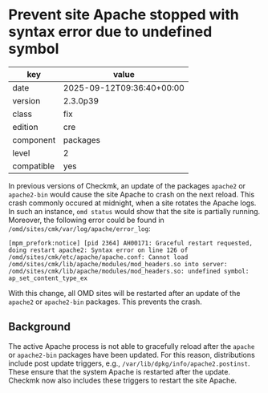 [//]: # (werk v2)
# Prevent site Apache stopped with syntax error due to undefined symbol

key        | value
---------- | ---
date       | 2025-09-12T09:36:40+00:00
version    | 2.3.0p39
class      | fix
edition    | cre
component  | packages
level      | 2
compatible | yes

In previous versions of Checkmk, an update of the packages `apache2` or `apache2-bin` would cause the site Apache to crash on the next reload.
This crash commonly occured at midnight, when a site rotates the Apache logs.
In such an instance, `omd status` would show that the site is partially running.
Moreover, the following error could be found in `/omd/sites/cmk/var/log/apache/error_log`:
```
[mpm_prefork:notice] [pid 2364] AH00171: Graceful restart requested, doing restart apache2: Syntax error on line 126 of /omd/sites/cmk/etc/apache/apache.conf: Cannot load /omd/sites/cmk/lib/apache/modules/mod_headers.so into server: /omd/sites/cmk/lib/apache/modules/mod_headers.so: undefined symbol: ap_set_content_type_ex
```

With this change, all OMD sites will be restarted after an update of the `apache2` or `apache2-bin` packages.
This prevents the crash.

## Background

The active Apache process is not able to gracefully reload after the `apache` or `apache2-bin` packages have been updated.
For this reason, distributions include post update triggers, e.g., `/var/lib/dpkg/info/apache2.postinst`.
These ensure that the system Apache is restarted after the update.
Checkmk now also includes these triggers to restart the site Apache.
